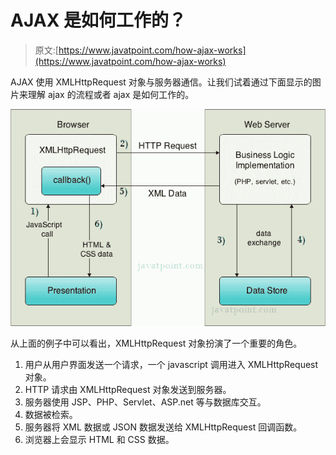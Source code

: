 # AJAX 是如何工作的？

> 原文:[https://www.javatpoint.com/how-ajax-works](https://www.javatpoint.com/how-ajax-works)

AJAX 使用 XMLHttpRequest 对象与服务器通信。让我们试着通过下面显示的图片来理解 ajax 的流程或者 ajax 是如何工作的。

![how ajax works, flow of ajax](img/75c6b70635c9d07b4cde9019a0e0474d.png)

从上面的例子中可以看出，XMLHttpRequest 对象扮演了一个重要的角色。

1.  用户从用户界面发送一个请求，一个 javascript 调用进入 XMLHttpRequest 对象。
2.  HTTP 请求由 XMLHttpRequest 对象发送到服务器。
3.  服务器使用 JSP、PHP、Servlet、ASP.net 等与数据库交互。
4.  数据被检索。
5.  服务器将 XML 数据或 JSON 数据发送给 XMLHttpRequest 回调函数。
6.  浏览器上会显示 HTML 和 CSS 数据。